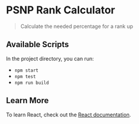 # PSNP Rank Calculator

> Calculate the needed percentage for a rank up

## Available Scripts

In the project directory, you can run:

- `npm start`
- `npm test`
- `npm run build`

## Learn More

To learn React, check out the [React documentation](https://reactjs.org/).
